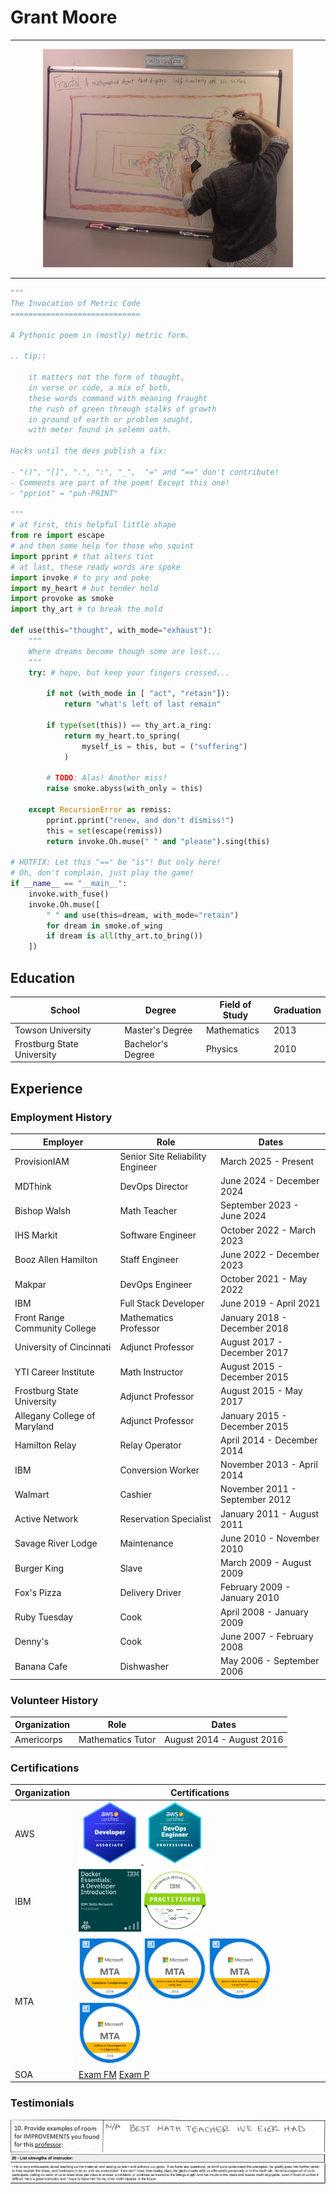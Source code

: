 # Grant Moore

---

<div align="center">
    <img src="./assets/fractal-me.jpg" alt="fractal me" width="400" />
</div>

---

```python
"""
The Invocation of Metric Code 
=============================

A Pythonic poem in (mostly) metric form. 

.. tip::

    it matters not the form of thought,
    in verse or code, a mix of both,
    these words command with meaning fraught
    the rush of green through stalks of growth
    in ground of earth or problem sought,
    with meter found in solemn oath. 

Hacks until the devs publish a fix:

- "()", "[]", ".", ":", "_",  "=" and "==" don't contribute!
- Comments are part of the poem! Except this one!
- "pprint" = "puh-PRINT"

"""
# at first, this helpful little shape
from re import escape
# and then some help for those who squint
import pprint # that alters tint
# at last, these ready words are spoke
import invoke # to pry and poke
import my_heart # but tender hold
import provoke as smoke
import thy_art # to break the mold

def use(this="thought", with_mode="exhaust"):
    """
    Where dreams become though some are lost...
    """
    try: # hope, but keep your fingers crossed...

        if not (with_mode in [ "act", "retain"]): 
            return "what's left of last remain"

        if type(set(this)) == thy_art.a_ring:
            return my_heart.to_spring(
                myself_is = this, but = ("suffering")
            )

        # TODO: Alas! Another miss!
        raise smoke.abyss(with_only = this)

    except RecursionError as remiss:
        pprint.pprint("renew, and don't dismiss!")
        this = set(escape(remiss))
        return invoke.Oh.muse(" " and "please").sing(this)

# HOTFIX: Let this "==" be "is"! But only here!
# Oh, don't complain, just play the game! 
if __name__ == "__main__":
    invoke.with_fuse()
    invoke.Oh.muse([   
        " " and use(this=dream, with_mode="retain")
        for dream in smoke.of_wing
        if dream is all(thy_art.to_bring())
    ])

```

## Education

|  School  |  Degree  | Field of Study | Graduation |
|--------- | -------  | -------------- | ---------- |
| Towson University | Master's Degree | Mathematics | 2013 |
| Frostburg State University | Bachelor's Degree | Physics | 2010 |

## Experience

### Employment History 

| Employer  | Role  | Dates |
| --------  | ----  | ----- |
| ProvisionIAM | Senior Site Reliability Engineer | March 2025 - Present |
| MDThink    | DevOps Director       | June 2024 - December 2024 |
| Bishop Walsh | Math Teacher | September 2023 - June 2024 |
| IHS Markit | Software Engineer | October 2022 - March 2023 |
| Booz Allen Hamilton | Staff Engineer | June 2022 - December 2023 |
| Makpar | DevOps Engineer | October 2021 - May 2022 |
| IBM | Full Stack Developer | June 2019 - April 2021 |
| Front Range Community College | Mathematics Professor | January 2018 - December 2018 |
| University of Cincinnati | Adjunct Professor | August 2017 - December 2017 |
| YTI Career Institute | Math Instructor | August 2015 - December 2015 |
| Frostburg State University | Adjunct Professor | August 2015 - May 2017 | 
| Allegany College of Maryland | Adjunct Professor | January 2015 - December 2015 |
| Hamilton Relay | Relay Operator | April 2014 - December 2014 |
| IBM | Conversion Worker | November 2013 - April 2014 | 
| Walmart | Cashier | November 2011 - September 2012 |
| Active Network | Reservation Specialist | January 2011 - August 2011 |
| Savage River Lodge | Maintenance | June 2010 - November 2010 |
| Burger King | Slave | March 2009 - August 2009 | 
| Fox's Pizza | Delivery Driver |  February 2009 - January 2010 |
| Ruby Tuesday | Cook |  April 2008 - January 2009 |
| Denny's | Cook | June 2007 - February 2008 | 
| Banana Cafe | Dishwasher | May 2006 - September 2006 | 

### Volunteer History

| Organization | Role | Dates | 
| ------------ | ---- | ----- | 
| Americorps | Mathematics Tutor | August 2014 - August 2016 |

### Certifications

| Organization  | Certifications |
|-------------- | -------------- |
| AWS | <a href="./assets/aws-certified-developer-associate.png"> <img src="./assets/aws-certified-developer-associate.png" alt="AWS Developer Associate" width="100"/> </a></div> <a href="./assets/aws-certified-devops-engineer-professional.png"> <img src="./assets/aws-certified-devops-engineer-professional.png" alt="AWS DevOps Professional" width="100"/></a> |
| IBM | <a href="./assets/aws-certified-developer-associate.png"><img src="./assets/ibm-docker-introduction.png" alt="IBM Docker Essentials" width="100"/></a> <a href="./assets/ibm-docker-introduction.png"> <img src="./assets/ibm-enterprise-design.png" alt="IBM Enterprise Design" width="100"/> </a> |
| MTA | <a href="./assets/mta-database-fundamentals-certified-2018.png"><img src="./assets/mta-database-fundamentals-certified-2018.png" alt="MTA Database Fundamentals" width="100"/></a> <a href="./assets/mta-introduction-to-programming-using-java-certified-2018.png>"><img src="./assets/mta-introduction-to-programming-using-java-certified-2018.png" alt="Java Programming" width="100"/></a> <a href="./assets/mta-introduction-to-programming-using-python-certified-2018.png"><img src="./assets/mta-introduction-to-programming-using-python-certified-2018.png" alt="Python Programming" width="100"></a> <a href="./assets/mta-software-development-fundamentals-certified-2018.png"><img src="./assets/mta-software-development-fundamentals-certified-2018.png" alt="Software Development Fundamentals" width="100"/></a> |
| SOA | [Exam FM](./assets/soa-exam-fm.png) [Exam P](./assets/soa-exam-p.png) |

### Testimonials

![Math 201: Calculus I](./assets/testimonial-math-201.jpg)
![Phys 215: Principles of Mechanics](./assets/testimonial-phys-215.jpg)
